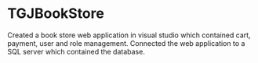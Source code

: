 # TGJBookStore

Created a book store web application in visual studio which contained cart, payment, user and role management.
Connected the web application to a SQL server which contained the database. 
